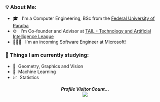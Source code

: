 <div>
  
<div align="left"> 
  <h3> <strong>💡 About Me: </strong></h3>
  
  - 🎓 &nbsp; I'm a Computer Engineering, BSc from the [Federal University of Paraíba](https://www.ufpb.br)
  - ⚙️ &nbsp; I'm Co-founder and Advisor at [TAIL - Technology and Artificial Intelligence League](https://aria.ci.ufpb.br/tail/)
  - 👨🏾‍💻 &nbsp; I'm an incoming Software Engineer at Microsoft!
</div>

<div align="left"> 
  <h3><strong> 🌱 Things I am currently studying: </strong></h3>
  
  - 📐 &nbsp;Geometry, Graphics and Vision 
  - 🧠 &nbsp;Machine Learning
  - 📈 &nbsp;Statistics
</div>  
</div>


<p align="center"> 
  <i><b>Profile Visitor Count...</b></i><br>
  <img src="https://profile-counter.glitch.me/jpvt/count.svg" />
</p>

